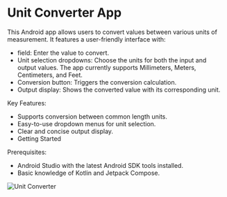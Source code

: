 # Unit Converter App

This Android app allows users to convert values between various units of measurement. It features a user-friendly interface with:
- field: Enter the value to convert.
- Unit selection dropdowns: Choose the units for both the input and output values. The app currently supports Millimeters, Meters, Centimeters, and Feet.
- Conversion button: Triggers the conversion calculation.
- Output display: Shows the converted value with its corresponding unit.

Key Features:
- Supports conversion between common length units.
- Easy-to-use dropdown menus for unit selection.
- Clear and concise output display.
- Getting Started

Prerequisites:
- Android Studio with the latest Android SDK tools installed.
- Basic knowledge of Kotlin and Jetpack Compose.

![Unit Converter](https://github.com/user-attachments/assets/a41a5f26-d79b-4c5f-b65a-4d9c52e78bd8)

